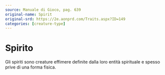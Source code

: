 ```yaml
---
source: Manuale di Gioco, pag. 639
original-name: Spirit
original-srd: https://2e.aonprd.com/Traits.aspx?ID=149
categories: [creature-type]
---
```


# Spirito

Gli spiriti sono creature effimere definite dalla loro entità spirituale e
spesso prive di una forma fisica.
